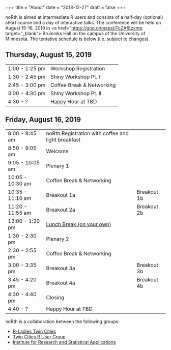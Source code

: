 +++
title = "About"
date = "2018-12-27"
draft = false
+++

noRth is aimed at intermediate R users and consists of a half-day (optional) short course and a day of interactive talks. The conference will be held on August 15-16, 2019 in <a href="https://goo.gl/maps/iTcZAfEzxmp target="_blank"> Bruininks Hall</a> on the campus of the University of Minnesota. The tentative schedule is below (i.e. subject to changes).

## Thursday, August 15, 2019
<table class="table">
  <tr>
    <td class="firstbreak">1:00 - 1:25 pm</td>
    <td>Workshop Registration </td> 
  </tr>
  <tr>
    <td class="first">1:30 - 2:45 pm</td>
    <td>Shiny Workshop Pt. I</td> 
  </tr>
    <tr>
    <td class="firstbreak">2:45 - 3:00 pm</td>
    <td>Coffee Break & Networking </td> 
  </tr>
    <tr>
    <td class="first">3:00 - 4:30 pm</td>
    <td>Shiny Workshop Pt. II</td> 
  </tr>
    <tr>
    <td class="first">4:30 - ?</td>
    <td>Happy Hour at TBD</td> 
  </tr>  
</table>

## Friday, August 16, 2019

<table class="table">
  <tr>
    <td class="firstbreak"> 8:00 - 8:45 am </th>
    <td>noRth Registration with coffee and light breakfast </th>
  </tr>
  <tr>
    <td class="first"> 8:50 - 9:05 am </th>
    <td> Welcome </th>
  </tr>
    <tr>
    <td class="first"> 9:05 - 10:05 am </th>
    <td> Plenary 1 </th>
  </tr>
  <tr>
    <td class="firstbreak"> 10:05 - 10:30 am </th>
    <td> Coffee Break & Networking </th>
  </tr>
  <tr>
    <td class="first"> 10:35 - 11:10 am </th>
    <td> Breakout 1a </th>
    <td> Breakout 1b </th>
  </tr>
  <tr>
    <td class="first"> 11:20 - 11:55 am </th>
    <td> Breakout 2a </th>
    <td> Breakout 2b </th>
  </tr>
    <tr>
    <td class="firstbreak"> 12:00 - 1:20 pm </th>
    <td> <a href="https://drive.google.com/open?id=15fD4CPo4diuA5EbXOyYNy7fv8eIbyFHW&usp=sharing" target="_blank">Lunch Break (on your own) </a> </th>
  </tr>
    </tr>
    <tr>
    <td class="first"> 1:30 - 2:30 pm </th>
    <td> Plenary 2 </th>
  </tr>
    <tr>
    <td class="firstbreak"> 2:30 - 2:55 pm </th>
    <td> Coffee Break & Networking </th>
  </tr>
    <tr>
    <td class="first"> 3:00 - 3:35 pm </th>
    <td> Breakout 3a </th>
    <td> Breakout 3b </th>
  </tr>
    <tr>
    <td class="first"> 3:45 - 4:20 pm </th>
    <td> Breakout 4a </th>
    <td> Breakout 4b </th>
  </tr>
    </tr>
    <tr>
    <td class="first"> 4:30 - 4:40 pm </th>
    <td> Closing </th>
  </tr>
    </tr>
    <tr>
    <td class="firstbreak"> 4:40 - ? </th>
    <td> Happy Hour at TBD </th>
  </tr>
</table>

noRth is a collaboration between the following groups:

* <a href="https://www.meetup.com/RLadiesTC/" target="_blank"> R-Ladies Twin Cities</a> 
* <a href="https://www.meetup.com/twincitiesrug/" target="_blank"> Twin Cities R User Group</a> 
* <a href="http://irsa.stat.umn.edu/" target="_blank"> Institute for Research and Statistical Applications</a>